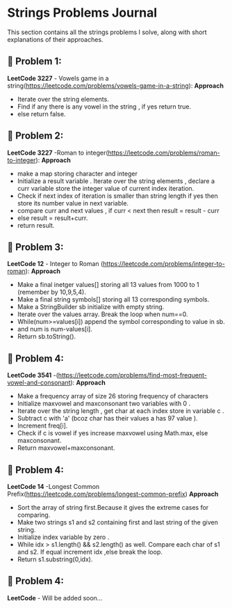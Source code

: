 # Strings Problems Journal

This section contains all the strings problems I solve, along with short explanations of their approaches.

## 📌 Problem 1:
**LeetCode 3227** - Vowels game in a string(https://leetcode.com/problems/vowels-game-in-a-string):
**Approach**
 - Iterate over the string elements.
 - Find if any there is any vowel in the string , if yes return true.
 - else return false.

## 📌 Problem 2:
**LeetCode 3227** -Roman to integer(https://leetcode.com/problems/roman-to-integer):
**Approach**
 - make a map storing character and integer
 - Initialize a result variable . Iterate over the string elements , declare a curr variable store the integer value of current index iteration.
 - Check if next index of iteration is smaller than string length if yes then store its number value in next variable.
 - compare curr and next values , if curr < next then result = result - curr
 - else result = result+curr.
 - return result.   

## 📌 Problem 3:
**LeetCode 12** - Integer to Roman (https://leetcode.com/problems/integer-to-roman):
**Approach**
 - Make a final inetger values[] storing all  13 values from 1000 to 1  (remember by 10,9,5,4).
 - Make a final string symbols[] storing all 13 corresponding symbols.
 - Make a StringBuilder sb initialize with empty string.
 - Iterate over the values array. Break the loop when num==0.
 - While(num>=values[i]) append the symbol corresponding to value in sb.
 - and num is num-values[i].
 - Return sb.toString().

## 📌 Problem 4:
**LeetCode 3541** -(https://leetcode.com/problems/find-most-frequent-vowel-and-consonant):
**Approach**
 - Make a frequency array of size 26 storing frequency of characters
 - Initialize maxvowel and maxconsonant two variables with 0 .
 - Iterate over the string length , get char at each index store in variable c .
 - Subtract c with 'a' (bcoz char has their values a has 97 value ).
 - Increment freq[i].
 - Check if c is vowel if yes increase maxvowel using Math.max, else maxconsonant.
 - Return maxvowel+maxconsonant.  

## 📌 Problem 4:
**LeetCode 14** -Longest Common Prefix(https://leetcode.com/problems/longest-common-prefix)
**Approach**
 - Sort the array of string first.Because it gives the extreme cases for comparing.
 - Make two strings s1 and s2 containing first and last string of the given string.
 - Initialize index variable by zero .
 - While idx > s1.length() && s2.length() as well. Compare each char of s1 and s2. If equal increment idx ,else break the loop.
 - Return s1.substring(0,idx).
 
## 📌 Problem 4:
**LeetCode** - Will be added soon...
